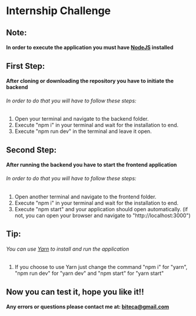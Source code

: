# Internship Challenge

## Note:
#### In order to execute the application you must have [NodeJS](https://nodejs.org/en/) installed

## First Step:

#### After cloning or downloading the repository you have to initiate the backend
###### In order to do that you will have to follow these steps:
1. Open your terminal and navigate to the backend folder.
2. Execute "npm i" in your terminal and wait for the installation to end.
3. Execute "npm run dev" in the terminal and leave it open.

## Second Step:
#### After running the backend you have to start the frontend application
###### In order to do that you will have to follow these steps:
1. Open another terminal and navigate to the frontend folder.
2. Execute "npm i" in your terminal and wait for the installation to end.
3. Execute "npm start" and your application should open automatically. (if not, you can open your browser and navigate to "http://localhost:3000")


## Tip:
###### You can use [Yarn](https://yarnpkg.com/) to install and run the application
1. If you choose to use Yarn just change the command "npm i" for "yarn", "npm run dev" for "yarn dev" and "npm start" for "yarn start"


## Now you can test it, hope you like it!!

#### Any errors or questions please contact me at: biteca@gmail.com


